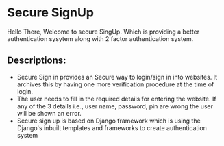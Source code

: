 # Secure SignUp

Hello There, Welcome to secure SingUp. Which is providing a better authentication sysytem along with 2 factor authentication system. 

## Descriptions:

  * Secure Sign in provides an Secure way to login/sign in into websites. It archives this by having one more verification procedure at the time of login.
  * The user needs to fill in the required details for entering the website. If any of the 3 details i.e., user name, password, pin are wrong the user will be shown an error.
  * Secure sign up is based on Django framework which is using the Django's inbuilt templates and frameworks to create authentication system
